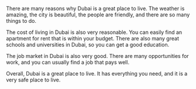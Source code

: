 

There are many reasons why Dubai is a great place to live. The weather is amazing, the city is beautiful, the people are friendly, and there are so many things to do.

The cost of living in Dubai is also very reasonable. You can easily find an apartment for rent that is within your budget. There are also many great schools and universities in Dubai, so you can get a good education.

The job market in Dubai is also very good. There are many opportunities for work, and you can usually find a job that pays well.

Overall, Dubai is a great place to live. It has everything you need, and it is a very safe place to live.